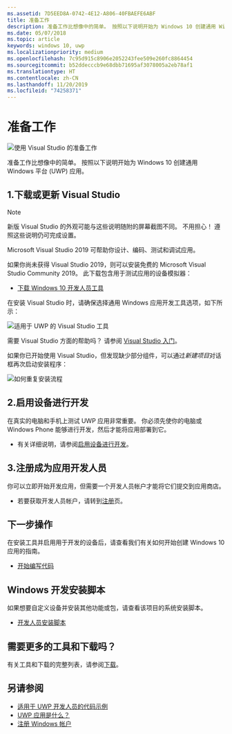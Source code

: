 ```yaml
---
ms.assetid: 7D5EED8A-0742-4E12-A806-40FBAEFE6ABF
title: 准备工作
description: 准备工作比想像中的简单。 按照以下说明开始为 Windows 10 创建通用 Windows 平台 (UWP) 应用。
ms.date: 05/07/2018
ms.topic: article
keywords: windows 10, uwp
ms.localizationpriority: medium
ms.openlocfilehash: 7c95d915c8906e2052243fee509e260fc8864454
ms.sourcegitcommit: b52ddecccb9e68dbb71695af3078005a2eb78af1
ms.translationtype: HT
ms.contentlocale: zh-CN
ms.lasthandoff: 11/20/2019
ms.locfileid: "74258371"
---
```

# <a name="get-set-up"></a>准备工作

![使用 Visual Studio 的准备工作](images/VisualStudio2017Hero_ImageXL-LG.png)

准备工作比想像中的简单。 按照以下说明开始为 Windows 10 创建通用 Windows 平台 (UWP) 应用。

## <a name="1-download-or-update-visual-studio"></a>1.下载或更新 Visual Studio

> [!NOTE]
> 新版 Visual Studio 的外观可能与这些说明随附的屏幕截图不同。 不用担心！ 遵照这些说明仍可完成设置。

Microsoft Visual Studio 2019 可帮助你设计、编码、测试和调试应用。

如果你尚未获得 Visual Studio 2019，则可以安装免费的 Microsoft Visual Studio Community 2019。 此下载包含用于测试应用的设备模拟器：

-   [下载 Windows 10 开发人员工具](https://developer.microsoft.com/windows/downloads)

在安装 Visual Studio 时，请确保选择通用 Windows 应用开发工具选项，如下所示：

![适用于 UWP 的 Visual Studio 工具](images/vs-2017-community-setup.png)

需要 Visual Studio 方面的帮助吗？ 请参阅 [Visual Studio 入门](https://visualstudio.microsoft.com/vs/getting-started/)。

如果你已开始使用 Visual Studio，但发现缺少部分组件，可以通过*新建项目*对话框再次启动安装程序：

   ![如何重复安装流程](images/win10-cs-install.png)


## <a name="2-enable-your-device-for-development"></a>2.启用设备进行开发

在真实的电脑和手机上测试 UWP 应用非常重要。 你必须先使你的电脑或 Windows Phone 能够进行开发，然后才能将应用部署到它。

-   有关详细说明，请参阅[启用设备进行开发](enable-your-device-for-development.md)。

## <a name="3-register-as-an-app-developer"></a>3.注册成为应用开发人员

你可以立即开始开发应用，但需要一个开发人员帐户才能将它们提交到应用商店。

-   若要获取开发人员帐户，请转到[注册](sign-up.md)页。

## <a name="whats-next"></a>下一步操作

在安装工具并启用用于开发的设备后，请查看我们有关如何开始创建 Windows 10 应用的指南。

-   [开始编写代码](create-uwp-apps.md)

## <a name="windows-development-setup-scripts"></a>Windows 开发安装脚本

如果想要自定义设备并安装其他功能或包，请查看该项目的系统安装脚本。

- [开发人员安装脚本](https://github.com/Microsoft/windows-dev-box-setup-scripts)

## <a name="want-more-tools-and-downloads"></a>需要更多的工具和下载吗？

有关工具和下载的完整列表，请参阅[下载](https://developer.microsoft.com/windows/downloads)。

## <a name="see-also"></a>另请参阅

* [适用于 UWP 开发人员的代码示例](https://developer.microsoft.com/windows/samples)
* [UWP 应用是什么？](universal-application-platform-guide.md)
* [注册 Windows 帐户](sign-up.md)
